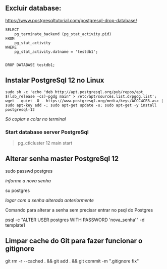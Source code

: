 ## Excluir database:
https://www.postgresqltutorial.com/postgresql-drop-database/

```
SELECT
	pg_terminate_backend (pg_stat_activity.pid)
FROM
	pg_stat_activity
WHERE
	pg_stat_activity.datname = 'testdb1';
	

DROP DATABASE testdb1;
```

## Instalar PostgreSql 12 no Linux

```
sudo sh -c 'echo "deb http://apt.postgresql.org/pub/repos/apt $(lsb_release -cs)-pgdg main" > /etc/apt/sources.list.d/pgdg.list'; wget --quiet -O - https://www.postgresql.org/media/keys/ACCC4CF8.asc | sudo apt-key add -; sudo apt-get update -u; sudo apt-get -y install postgresql-12
```

*Só copiar e colar no terminal*

### Start database server PostgreSql

> pg_ctlcluster 12 main start

## Alterar senha master PostgreSql 12

sudo passwd postgres

*informe a nova senha*

su postgres

*logar com a senha alterada anteriormente*

Comando para alterar a senha sem precisar entrar no psql do Postgres

psql -c "ALTER USER postgres WITH PASSWORD 'nova_senha'" -d template1

## Limpar cache do Git para fazer funcionar o gitignore

git rm -r --cached . && git add . && git commit -m ".gitignore fix"
